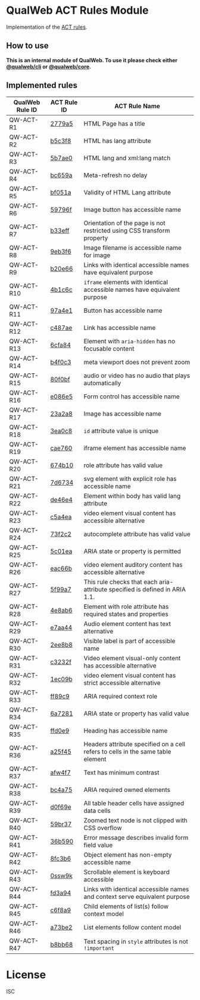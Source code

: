 # QualWeb ACT Rules Module

Implementation of the [ACT rules](https://act-rules.github.io/rules/).

## How to use

**This is an internal module of QualWeb. To use it please check either [@qualweb/cli](https://github.com/qualweb/cli) or [@qualweb/core](https://github.com/qualweb/core).**

## Implemented rules

| QualWeb Rule ID | ACT Rule ID | ACT Rule Name |
|---|---|---|
| QW-ACT-R1 | [2779a5](https://act-rules.github.io/rules/2779a5) | HTML Page has a title |
| QW-ACT-R2 | [b5c3f8](https://act-rules.github.io/rules/b5c3f8) | HTML has lang attribute |
| QW-ACT-R3 | [5b7ae0](https://act-rules.github.io/rules/5b7ae0) | HTML lang and xml:lang match |
| QW-ACT-R4 | [bc659a](https://act-rules.github.io/rules/bc659a) | Meta-refresh no delay |
| QW-ACT-R5 | [bf051a](https://act-rules.github.io/rules/bf051a) | Validity of HTML Lang attribute |
| QW-ACT-R6 | [59796f](https://act-rules.github.io/rules/59796f) | Image button has accessible name |
| QW-ACT-R7 | [b33eff](https://act-rules.github.io/rules/b33eff) | Orientation of the page is not restricted using CSS transform property |
| QW-ACT-R8 | [9eb3f6](https://act-rules.github.io/rules/9eb3f6) | Image filename is accessible name for image |
| QW-ACT-R9 | [b20e66](https://act-rules.github.io/rules/b20e66) | Links with identical accessible names have equivalent purpose |
| QW-ACT-R10 | [4b1c6c](https://act-rules.github.io/rules/4b1c6c) | `iframe` elements with identical accessible names have equivalent purpose |
| QW-ACT-R11 | [97a4e1](https://act-rules.github.io/rules/97a4e1) | Button has accessible name |
| QW-ACT-R12 | [c487ae](https://act-rules.github.io/rules/c487ae) | Link has accessible name |
| QW-ACT-R13 | [6cfa84](https://act-rules.github.io/rules/6cfa84) | Element with `aria-hidden` has no focusable content |
| QW-ACT-R14 | [b4f0c3](https://act-rules.github.io/rules/b4f0c3) | meta viewport does not prevent zoom |
| QW-ACT-R15 | [80f0bf](https://act-rules.github.io/rules/80f0bf) | audio or video has no audio that plays automatically |
| QW-ACT-R16 | [e086e5](https://act-rules.github.io/rules/e086e5) | Form control has accessible name |
| QW-ACT-R17 | [23a2a8](https://act-rules.github.io/rules/23a2a8) | Image has accessible name |
| QW-ACT-R18 | [3ea0c8](https://act-rules.github.io/rules/3ea0c8) | `id` attribute value is unique |
| QW-ACT-R19 | [cae760](https://act-rules.github.io/rules/cae760) | iframe element has accessible name |
| QW-ACT-R20 | [674b10](https://act-rules.github.io/rules/674b10) | role attribute has valid value |
| QW-ACT-R21 | [7d6734](https://act-rules.github.io/rules/7d6734) | svg element with explicit role has accessible name |
| QW-ACT-R22 | [de46e4](https://act-rules.github.io/rules/de46e4) | Element within body has valid lang attribute |
| QW-ACT-R23 | [c5a4ea](https://act-rules.github.io/rules/c5a4ea) | video element visual content has accessible alternative |
| QW-ACT-R24 | [73f2c2](https://act-rules.github.io/rules/73f2c2) | autocomplete attribute has valid value |
| QW-ACT-R25 | [5c01ea](https://act-rules.github.io/rules/5c01ea) | ARIA state or property is permitted |
| QW-ACT-R26 | [eac66b](https://act-rules.github.io/rules/eac66b) | video element auditory content has accessible alternative |
| QW-ACT-R27 | [5f99a7](https://act-rules.github.io/rules/5f99a7) | This rule checks that each aria- attribute specified is defined in ARIA 1.1. |
| QW-ACT-R28 | [4e8ab6](https://act-rules.github.io/rules/4e8ab6) | Element with role attribute has required states and properties |
| QW-ACT-R29 | [e7aa44](https://act-rules.github.io/rules/e7aa44) | Audio element content has text alternative |
| QW-ACT-R30 | [2ee8b8](https://act-rules.github.io/rules/2ee8b8) | Visible label is part of accessible name |
| QW-ACT-R31 | [c3232f](https://act-rules.github.io/rules/c3232f) | Video element visual-only content has accessible alternative |
| QW-ACT-R32 | [1ec09b](https://act-rules.github.io/rules/1ec09b) | video element visual content has strict accessible alternative  |
| QW-ACT-R33 | [ff89c9](https://act-rules.github.io/rules/ff89c9) | ARIA required context role |
| QW-ACT-R34 | [6a7281](https://act-rules.github.io/rules/6a7281) | ARIA state or property has valid value |
| QW-ACT-R35 | [ffd0e9](https://act-rules.github.io/rules/ffd0e9) | Heading has accessible name |
| QW-ACT-R36 | [a25f45](https://act-rules.github.io/rules/a25f45) | Headers attribute specified on a cell refers to cells in the same table element |
| QW-ACT-R37 | [afw4f7](https://act-rules.github.io/rules/afw4f7) | Text has minimum contrast |
| QW-ACT-R38 | [bc4a75](https://act-rules.github.io/rules/bc4a75) | ARIA required owned elements |
| QW-ACT-R39 | [d0f69e](https://act-rules.github.io/rules/d0f69e) | All table header cells have assigned data cells |
| QW-ACT-R40 | [59br37](https://act-rules.github.io/rules/59br37) | Zoomed text node is not clipped with CSS overflow |
| QW-ACT-R41 | [36b590](https://act-rules.github.io/rules/36b590) | Error message describes invalid form field value |
| QW-ACT-R42 | [8fc3b6](https://act-rules.github.io/rules/8fc3b6) | Object element has non-empty accessible name |
| QW-ACT-R43 | [0ssw9k](https://act-rules.github.io/rules/0ssw9k) | Scrollable element is keyboard accessible |
| QW-ACT-R44 | [fd3a94](https://act-rules.github.io/rules/fd3a94) | Links with identical accessible names and context serve equivalent purpose |
| QW-ACT-R45 | [c6f8a9](https://act-rules.github.io/rules/c6f8a9) | Child elements of list(s) follow context model |
| QW-ACT-R46 | [a73be2](https://act-rules.github.io/rules/a73be2) | List elements follow content model |
| QW-ACT-R47 | [b8bb68](https://act-rules.github.io/rules/b8bb68) | Text spacing in `style` attributes is not `!important` |

# License

ISC